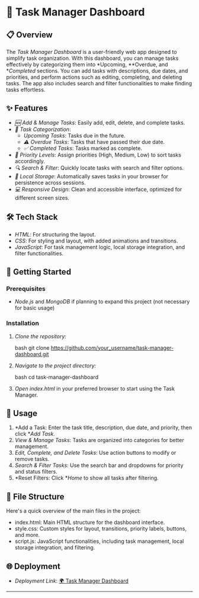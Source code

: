 # 📝 Task Manager Dashboard

## 📋 Overview

The *Task Manager Dashboard* is a user-friendly web app designed to simplify task organization. With this dashboard, you can manage tasks effectively by categorizing them into *Upcoming, **Overdue, and **Completed* sections. You can add tasks with descriptions, due dates, and priorities, and perform actions such as editing, completing, and deleting tasks. The app also includes search and filter functionalities to make finding tasks effortless.

## ✨ Features

- *🆕 Add & Manage Tasks*: Easily add, edit, delete, and complete tasks.
- *📅 Task Categorization*:
  - *Upcoming Tasks*: Tasks due in the future.
  - *⚠️ Overdue Tasks*: Tasks that have passed their due date.
  - *✅ Completed Tasks*: Tasks marked as complete.
- *🚦 Priority Levels*: Assign priorities (High, Medium, Low) to sort tasks accordingly.
- *🔍 Search & Filter*: Quickly locate tasks with search and filter options.
- *💾 Local Storage*: Automatically saves tasks in your browser for persistence across sessions.
- *💻 Responsive Design*: Clean and accessible interface, optimized for different screen sizes.

## 🛠️ Tech Stack

- *HTML*: For structuring the layout.
- *CSS*: For styling and layout, with added animations and transitions.
- *JavaScript*: For task management logic, local storage integration, and filter functionalities.

## 🚀 Getting Started

### Prerequisites

- *Node.js* and *MongoDB* if planning to expand this project (not necessary for basic usage)

### Installation

1. *Clone the repository:*

    bash
    git clone https://github.com/your_username/task-manager-dashboard.git
    

2. *Navigate to the project directory:*

    bash
    cd task-manager-dashboard
    

3. *Open index.html* in your preferred browser to start using the Task Manager.

## 📖 Usage

1. *Add a Task: Enter the task title, description, due date, and priority, then click **Add Task*.
2. *View & Manage Tasks*: Tasks are organized into categories for better management.
3. *Edit, Complete, and Delete Tasks*: Use action buttons to modify or remove tasks.
4. *Search & Filter Tasks*: Use the search bar and dropdowns for priority and status filters.
5. *Reset Filters: Click **Home* to show all tasks after filtering.

## 📁 File Structure

Here's a quick overview of the main files in the project:

- index.html: Main HTML structure for the dashboard interface.
- style.css: Custom styles for layout, transitions, priority labels, buttons, and more.
- script.js: JavaScript functionalities, including task management, local storage integration, and filtering.

## 🌐 Deployment

- *Deployment Link*: [🌍 Task Manager Dashboard](https://task-manager-loysxbh3d-shariques-projects-945912b4.vercel.app)

---